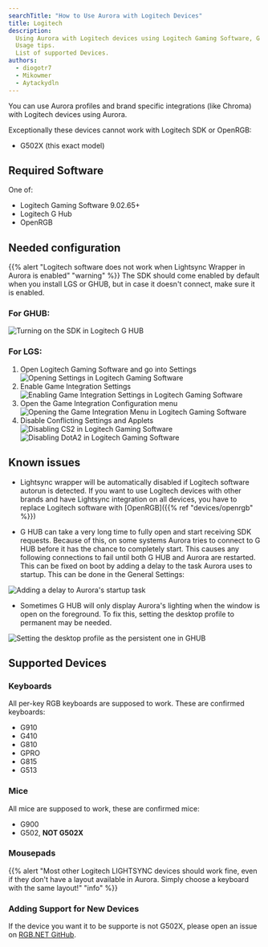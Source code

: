 ```yaml
---
searchTitle: "How to Use Aurora with Logitech Devices"
title: Logitech
description:
  Using Aurora with Logitech devices using Logitech Gaming Software, G HUB or OpenRGB.
  Usage tips.
  List of supported Devices.
authors:
  - diogotr7
  - Mikowmer
  - Aytackydln
---
```


You can use Aurora profiles and brand specific integrations (like Chroma) with Logitech devices using Aurora.

Exceptionally these devices cannot work with Logitech SDK or OpenRGB:
- G502X (this exact model)

## Required Software

One of:

* Logitech Gaming Software 9.02.65+
* Logitech G Hub
* OpenRGB

## Needed configuration

{{% alert "Logitech software does not work when Lightsync Wrapper in Aurora is enabled" "warning" %}}
The SDK should come enabled by default when you install LGS or GHUB, but in case it doesn't connect, make sure it is enabled.

### For GHUB:

![Turning on the SDK in Logitech G HUB](img/docs/ghub-enable-sdk.png)

### For LGS:

1. Open Logitech Gaming Software and go into Settings
![Opening Settings in Logitech Gaming Software](img/docs/lgs-enable-sdk-1.png)
2. Enable Game Integration Settings
![Enabling Game Integration Settings in Logitech Gaming Software](img/docs/lgs-enable-sdk-2.png)
3. Open the Game Integration Configuration menu
![Opening the Game Integration Menu in Logitech Gaming Software](img/docs/lgs-enable-sdk-3.png)
4. Disable Conflicting Settings and Applets
![Disabling CS2 in Logitech Gaming Software](img/docs/lgs-enable-sdk-4.png)
![Disabling DotA2 in Logitech Gaming Software](img/docs/lgs-enable-sdk-5.png)

## Known issues

* Lightsync wrapper will be automatically disabled if Logitech software autorun is detected.
If you want to use Logitech devices with other brands and have Lightsync integration on all devices, you have to replace Logitech software with [OpenRGB]({{% ref "devices/openrgb" %}})

* G HUB can take a very long time to fully open and start receiving SDK requests. Because of this, on some systems Aurora tries to connect to G HUB before it has the chance to completely start. This causes any following connections to fail until both G HUB and Aurora are restarted. This can be fixed on boot by adding a delay to the task Aurora uses to startup. This can be done in the General Settings:

![Adding a delay to Aurora's startup task](img/docs/aurora-startup-delay.png)

* Sometimes G HUB will only display Aurora's lighting when the window is open on the foreground. To fix this, setting the desktop profile to permanent may be needed.

![Setting the desktop profile as the persistent one in GHUB](img/docs/ghub-persistent.png)

## Supported Devices

### Keyboards

All per-key RGB keyboards are supposed to work. These are confirmed keyboards:
* G910
* G410
* G810
* GPRO
* G815
* G513

### Mice

All mice are supposed to work, these are confirmed mice:
* G900
* G502, **NOT G502X**

### Mousepads

{{% alert "Most other Logitech LIGHTSYNC devices should work fine, even if they don't have a layout available in Aurora. Simply choose a keyboard with the same layout!" "info" %}}

### Adding Support for New Devices
If the device you want it to be supporte is not G502X, please open an issue on [RGB.NET GitHub](https://github.com/DarthAffe/RGB.NET/issues).

